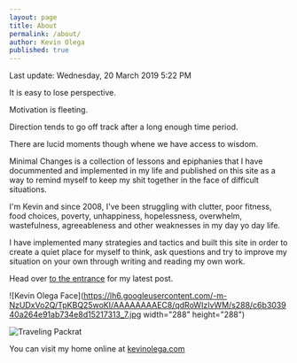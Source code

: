 ```yaml
---
layout: page
title: About
permalink: /about/
author: Kevin Olega
published: true
---
```

Last update: Wednesday, 20 March 2019 5:22 PM

It is easy to lose perspective.

Motivation is fleeting.

Direction tends to go off track after a long enough time period.

There are lucid moments though whene we have access to wisdom.

Minimal Changes is a collection of lessons and epiphanies that I have docummented and implemented in my life and published on this site as a way to remind myself to keep my shit together in the face of difficult situations.

I'm Kevin and since 2008, I've been struggling with clutter, poor fitness, food choices, poverty, unhappiness, hopelessness, overwhelm, wastefulness, agreeableness and other weaknesses in my day yo day life.

I have implemented many strategies and tactics and built this site in order to create a quiet place for myself to think, ask questions and try to improve my situation on your own through writing and reading my own work.


Head over [to the entrance](http://minimalchanges.com) for my latest post.

![Kevin Olega Face](https://lh6.googleusercontent.com/-m-NzUDxVo2Q/TpKBQ25woKI/AAAAAAAAEC8/qdRoWIzIvWM/s288/c6b303940a264e91ab734e8d15217313_7.jpg width="288" height="288") 


![Traveling Packrat](http://farm5.static.flickr.com/4125/5053684332_03598716ae.jpg) 

You can visit my home online at [kevinolega.com](http://kevinolega.com)
